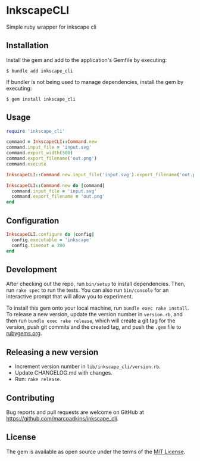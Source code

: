 # InkscapeCLI
Simple ruby wrapper for inkscape cli

## Installation

Install the gem and add to the application's Gemfile by executing:

    $ bundle add inkscape_cli

If bundler is not being used to manage dependencies, install the gem by executing:

    $ gem install inkscape_cli

## Usage
```ruby
require 'inkscape_cli'

command = InkscapeCLI::Command.new
command.input_file = 'input.svg'
command.export_width(500)
command.export_filename('out.png')
command.execute

InkscapeCLI::Command.new.input_file('input.svg').export_filename('out.png').execute

InkscapeCLI::Command.new do |command|
  command.input_file = 'input.svg'
  command.export_filename = 'out.png'
end
```

## Configuration
```ruby
InkscapeCLI.configure do |config|
  config.executable = 'inkscape'
  config.timeout = 300
end
```

## Development

After checking out the repo, run `bin/setup` to install dependencies. Then, run `rake spec` to run the tests. You can also run `bin/console` for an interactive prompt that will allow you to experiment.

To install this gem onto your local machine, run `bundle exec rake install`. To release a new version, update the version number in `version.rb`, and then run `bundle exec rake release`, which will create a git tag for the version, push git commits and the created tag, and push the `.gem` file to [rubygems.org](https://rubygems.org).

## Releasing a new version
- Increment version number in `lib/inkscape_cli/version.rb`.
- Update CHANGELOG.md with changes.
- Run: `rake release`.

## Contributing

Bug reports and pull requests are welcome on GitHub at https://github.com/marcoadkins/inkscape_cli.

## License

The gem is available as open source under the terms of the [MIT License](https://opensource.org/licenses/MIT).
